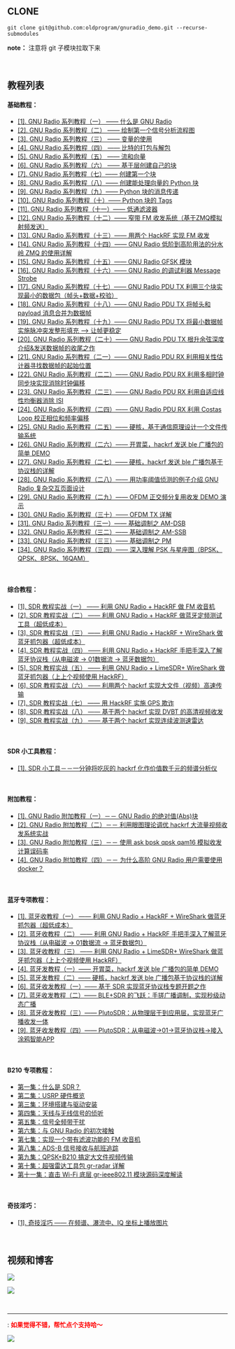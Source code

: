 ## CLONE

```shell
git clone git@github.com:oldprogram/gnuradio_demo.git --recurse-submodules
```

**note：** 注意将 git 子模块拉取下来

</br>

## 教程列表

#### 基础教程：

- [[1]. GNU Radio 系列教程（一） —— 什么是 GNU Radio][JC1]
- [[2]. GNU Radio 系列教程（二） —— 绘制第一个信号分析流程图][JC2]
- [[3]. GNU Radio 系列教程（三） —— 变量的使用][JC3] 
- [[4]. GNU Radio 系列教程（四） —— 比特的打包与解包][JC4]
- [[5]. GNU Radio 系列教程（五） —— 流和向量][JC5]
- [[6]. GNU Radio 系列教程（六） —— 基于层创建自己的块][JC6]
- [[7]. GNU Radio 系列教程（七）—— 创建第一个块][JC7]
- [[8]. GNU Radio 系列教程（八）—— 创建能处理向量的 Python 块][JC8]
- [[9]. GNU Radio 系列教程（九）—— Python 块的消息传递][JC9]
- [[10]. GNU Radio 系列教程（十）—— Python 块的 Tags][JC10]
- [[11]. GNU Radio 系列教程（十一）—— 低通滤波器][JC11]
- [[12]. GNU Radio 系列教程（十二）—— 窄带 FM 收发系统（基于ZMQ模拟射频发送）][JC12]
- [[13]. GNU Radio 系列教程（十三）—— 用两个 HackRF 实现 FM 收发][JC13]
- [[14]. GNU Radio 系列教程（十四）—— GNU Radio 低阶到高阶用法的分水岭 ZMQ 的使用详解][JC14]	
- [[15]. GNU Radio 系列教程（十五）—— GNU Radio GFSK 模块][JC15]
- [[16]. GNU Radio 系列教程（十六）—— GNU Radio 的调试利器 Message Strobe][JC16]
- [[17]. GNU Radio 系列教程（十七）—— GNU Radio PDU TX 利用三个块实现最小的数据包（帧头+数据+校验）][JC17]
- [[18]. GNU Radio 系列教程（十八）—— GNU Radio PDU TX 将帧头和 payload 消息合并为数据帧][JC18]    
- [[19]. GNU Radio 系列教程（十九）—— GNU Radio PDU TX 将最小数据帧实施脉冲突发整形填充 --> 让帧更稳定][JC19]    
- [[20]. GNU Radio 系列教程（二十）—— GNU Radio PDU TX 根升余弦深度介绍&发送数据帧的收尾之作][JC20]    
- [[21]. GNU Radio 系列教程（二一）—— GNU Radio PDU RX 利用相关性估计器寻找数据帧的起始位置][JC21]    
- [[22]. GNU Radio 系列教程（二二）—— GNU Radio PDU RX 利用多相时钟同步块实现消除时钟偏移][JC22]    
- [[23]. GNU Radio 系列教程（二三）—— GNU Radio PDU RX 利用自适应线性均衡器消除 ISI][JC23]    
- [[24]. GNU Radio 系列教程（二四）—— GNU Radio PDU RX 利用 Costas Loop 校正相位和频率偏移][JC24]    
- [[25]. GNU Radio 系列教程（二五）—— 硬核，基于通信原理设计一个文件传输系统][JC25]    
- [[26]. GNU Radio 系列教程（二六）—— 开胃菜，hackrf 发送 ble 广播包的简单 DEMO][JC26]    
- [[27]. GNU Radio 系列教程（二七）—— 硬核，hackrf 发送 ble 广播包基于协议栈的详解][JC27]    
- [[28]. GNU Radio 系列教程（二八）—— 用功率阈值侦测的例子介绍 GNU Radio 复杂交互页面设计][JC28]    
- [[29]. GNU Radio 系列教程（二九）—— OFDM 正交频分复用收发 DEMO 演示][JC29]    
- [[30]. GNU Radio 系列教程（三十）—— OFDM TX 详解][JC30]    
- [[31]. GNU Radio 系列教程（三一）—— 基础调制之 AM-DSB][JC31]    
- [[32]. GNU Radio 系列教程（三二）—— 基础调制之 AM-SSB][JC32]    
- [[33]. GNU Radio 系列教程（三三）—— 基础调制之 PM][JC33]    
- [[34]. GNU Radio 系列教程（三四）—— 深入理解 PSK 与星座图（BPSK、QPSK、8PSK、16QAM）][JC34]    


</br>

#### 综合教程：

- [[1]. SDR 教程实战（一） —— 利用 GNU Radio + HackRF 做 FM 收音机][JCX1]
- [[2]. SDR 教程实战（二） —— 利用 GNU Radio + HackRF 做蓝牙定频测试工具（超低成本）][JCX2]
- [[3]. SDR 教程实战（三） —— 利用 GNU Radio + HackRF + WireShark 做蓝牙抓包器（超低成本）][JCX3]
- [[4]. SDR 教程实战（四） —— 利用 GNU Radio + HackRF 手把手深入了解蓝牙协议栈（从电磁波 -> 01数据流 -> 蓝牙数据包）][JCX4]
- [[5]. SDR 教程实战（五） —— 利用 GNU Radio + LimeSDR+ WireShark 做蓝牙抓包器（上上个视频使用 HackRF）][JCX5]
- [[6]. SDR 教程实战（六） —— 利用两个 hackrf 实现大文件（视频）高速传输][JCX6]     
- [[7]. SDR 教程实战（七） —— 用 HackRF 实施 GPS 欺诈][JCX7]     
- [[8]. SDR 教程实战（八） —— 基于两个 hackrf 实现 DVBT 的高清视频收发][JCX8]     
- [[9]. SDR 教程实战（九） —— 基于两个 hackrf 实现连续波测速雷达][JCX9]     


</br>

#### SDR 小工具教程：

- [[1]. SDR 小工具－－一分钟将吃灰的 hackrf 化作价值数千元的频谱分析仪][JCT1]    

</br>

#### 附加教程：

- [[1]. GNU Radio 附加教程（一）－－ GNU Radio 的绝对值(Abs)块][JCK1]    
- [[2]. GNU Radio 附加教程（二）－－ 利用眼图理论调优 hackrf 大流量视频收发系统实战][JCK2]    
- [[3]. GNU Radio 附加教程（三）－－ 使用 ask bpsk qpsk qam16 模拟收发计算误码率][JCK3]    
- [[4]. GNU Radio 附加教程（四）－－ 为什么高阶 GNU Radio 用户需要使用 docker？][JCK4]    

</br>

#### 蓝牙专项教程：

- [[1]. 蓝牙收教程（一） —— 利用 GNU Radio + HackRF + WireShark 做蓝牙抓包器（超低成本）][JCX3]
- [[2]. 蓝牙收教程（二） —— 利用 GNU Radio + HackRF 手把手深入了解蓝牙协议栈（从电磁波 -> 01数据流 -> 蓝牙数据包）][JCX4]
- [[3]. 蓝牙收教程（三） —— 利用 GNU Radio + LimeSDR+ WireShark 做蓝牙抓包器（上上个视频使用 HackRF）][JCX5]
- [[4]. 蓝牙发教程（一）—— 开胃菜，hackrf 发送 ble 广播包的简单 DEMO][JC26]    
- [[5]. 蓝牙发教程（二）—— 硬核，hackrf 发送 ble 广播包基于协议栈的详解][JC27]    
- [[6]. 蓝牙收发教程（一）—— 基于 SDR 实现蓝牙协议栈专题开题之作][BLE01]    
- [[7]. 蓝牙收发教程（二）—— BLE+SDR 的飞跃：手搓广播调制，实现秒级动态广播][BLE02]    
- [[8]. 蓝牙收发教程（三）—— PlutoSDR：从物理层干到应用层，实现蓝牙广播收发一体][BLE03]    
- [[9]. 蓝牙收发教程（四）—— PlutoSDR：从电磁波->01->蓝牙协议栈->接入涂鸦智能APP][BLE04]    

</br>

#### B210 专项教程：

- [第一集：什么是 SDR？][B21001]
- [第二集：USRP 硬件概览][B21002]
- [第三集：环境搭建与驱动安装][B21003]
- [第四集：天线与无线信号的侦听][B21004]    
- [第五集：信号全频带干扰][B21005]       
- [第六集：与 GNU Radio 的初次接触][B21006]    
- [第七集：实现一个带有滤波功能的 FM 收音机][B21007]    
- [第八集：ADS-B 信号接收与航班追踪][B21008]    
- [第九集：QPSK+B210 搞定大文件视频传输][B21009]    
- [第十集：超强雷达工具包 gr-radar 详解][B21010]    
- [第十一集：直击 Wi-Fi 底层 gr-ieee802.11 模块源码深度解读][B21011]    

</br>

#### 奇技淫巧：

- [[1]. 奇技淫巧 —— 在频谱、瀑流中、IQ 坐标上播放图片][QJYQ1]    

</br>


## 视频和博客

[![][pbilibili]][#bilibili]

[![][pcnblog]][#cnblog]

</br>

---
: <font color=#FF000> **如果觉得不错，帮忙点个支持哈～**  </font>

![][px]


[JC1]:https://www.cnblogs.com/zjutlitao/p/16648432.html
[JC2]:https://www.cnblogs.com/zjutlitao/p/16655824.html#top
[JC3]:https://www.bilibili.com/video/BV1o14y1s7Km/?spm_id_from=333.788&vd_source=84f94348691c2906fc1038d54989b7e0
[JC4]:https://www.bilibili.com/video/BV1NG4y1z7mt/?spm_id_from=333.788&vd_source=84f94348691c2906fc1038d54989b7e0
[JC5]:https://www.bilibili.com/video/BV1me411u7jm/?spm_id_from=333.788&vd_source=84f94348691c2906fc1038d54989b7e0
[JC6]:https://www.bilibili.com/video/BV1814y1e7ZU/?spm_id_from=333.788&vd_source=84f94348691c2906fc1038d54989b7e0
[JC7]:https://www.bilibili.com/video/BV18V4y1g7i9/?spm_id_from=333.788&vd_source=84f94348691c2906fc1038d54989b7e0
[JC8]:https://www.bilibili.com/video/BV1MB4y1n7od/?spm_id_from=333.788&vd_source=84f94348691c2906fc1038d54989b7e0
[JC9]:https://www.bilibili.com/video/BV1DN4y1N7n1/?spm_id_from=333.788&vd_source=84f94348691c2906fc1038d54989b7e0
[JC10]:https://www.bilibili.com/video/BV1uW4y1v77Y/?spm_id_from=333.788&vd_source=84f94348691c2906fc1038d54989b7e0
[JC11]:https://www.bilibili.com/video/BV1L14y187iU/?spm_id_from=333.788&vd_source=84f94348691c2906fc1038d54989b7e0
[JC12]:https://www.bilibili.com/video/BV1ZW4y177AN/?spm_id_from=333.788&vd_source=84f94348691c2906fc1038d54989b7e0
[JC13]:https://www.bilibili.com/video/BV1TM41177Bj/?spm_id_from=333.788&vd_source=84f94348691c2906fc1038d54989b7e0
[JC14]:https://www.cnblogs.com/zjutlitao/p/17354483.html
[JC15]:https://www.bilibili.com/video/BV1ji4y1q7f9/?vd_source=84f94348691c2906fc1038d54989b7e0
[JC16]:https://www.bilibili.com/video/BV1Ye411h7bF/?spm_id_from=333.788&vd_source=84f94348691c2906fc1038d54989b7e0
[JC17]:https://www.bilibili.com/video/BV18Z421U7H8/?vd_source=84f94348691c2906fc1038d54989b7e0
[JC18]:https://www.bilibili.com/video/BV1oi421Z7BZ/?vd_source=84f94348691c2906fc1038d54989b7e0
[JC19]:https://www.bilibili.com/video/BV14x4y1D7mP/?vd_source=84f94348691c2906fc1038d54989b7e0     
[JC20]:https://www.bilibili.com/video/BV1Bp421y72W/?vd_source=84f94348691c2906fc1038d54989b7e0
[JC21]:https://www.bilibili.com/video/BV1bw4m117SW/?vd_source=84f94348691c2906fc1038d54989b7e0
[JC22]:https://www.bilibili.com/video/BV1rC41177hP/?vd_source=84f94348691c2906fc1038d54989b7e0
[JC23]:https://www.bilibili.com/video/BV15y411e7jh/?vd_source=84f94348691c2906fc1038d54989b7e0
[JC24]:https://www.bilibili.com/video/BV1jr421w7mj/?vd_source=84f94348691c2906fc1038d54989b7e0
[JC25]:https://www.bilibili.com/video/BV1rz421a7Vc/?vd_source=84f94348691c2906fc1038d54989b7e0    
[JC26]:https://www.bilibili.com/video/BV1VT421k7cA/?vd_source=84f94348691c2906fc1038d54989b7e0    
[JC27]:https://www.bilibili.com/video/BV1WWv1emEvA/?vd_source=84f94348691c2906fc1038d54989b7e0
[JC28]:https://www.bilibili.com/video/BV1pxYye6Eav/?vd_source=84f94348691c2906fc1038d54989b7e0    
[JC29]:https://www.bilibili.com/video/BV1AXc3ecETY/?vd_source=84f94348691c2906fc1038d54989b7e0   
[JC30]:https://www.bilibili.com/video/BV1B8c6eBERW/?vd_source=84f94348691c2906fc1038d54989b7e0    
[JC31]:https://www.bilibili.com/video/BV1ruwPegELP?vd_source=84f94348691c2906fc1038d54989b7e0    
[JC32]:https://www.bilibili.com/video/BV158fYYBEj3?vd_source=84f94348691c2906fc1038d54989b7e0           
[JC33]:https://www.bilibili.com/video/BV1BgfLYtEkq/?vd_source=84f94348691c2906fc1038d54989b7e0    
[JC34]:https://www.bilibili.com/video/BV1aWPUexE9h/?vd_source=e07622425aaa33ca0b1e9dafa0807cf4    



[JCT1]:https://www.bilibili.com/video/BV1YS421R75M/?vd_source=84f94348691c2906fc1038d54989b7e0    

[JCX1]:https://www.bilibili.com/video/BV1eP4y1f7rc/?spm_id_from=333.788&vd_source=84f94348691c2906fc1038d54989b7e0
[JCX2]:https://www.bilibili.com/video/BV1ft4y1L7Ve/?spm_id_from=333.788&vd_source=84f94348691c2906fc1038d54989b7e0
[JCX3]:https://www.bilibili.com/video/BV1ta4y157VV/?spm_id_from=333.788&vd_source=84f94348691c2906fc1038d54989b7e0
[JCX4]:https://www.bilibili.com/video/BV18h4y1Y7mf/?vd_source=84f94348691c2906fc1038d54989b7e0
[JCX5]:https://www.bilibili.com/video/BV1Q84y1D7tZ/?spm_id_from=333.999.0.0
[JCX6]:https://www.bilibili.com/video/BV1NJ4m1M7H3/?spm_id_from=333.1007.0.0&vd_source=84f94348691c2906fc1038d54989b7e0
[JCX7]:https://www.bilibili.com/video/BV1sZWjerEP3/?vd_source=84f94348691c2906fc1038d54989b7e0
[JCX8]:https://www.bilibili.com/video/BV1B184zaEeN/?vd_source=84f94348691c2906fc1038d54989b7e0    
[JCX9]:https://www.bilibili.com/video/BV1dhtBzXEjJ/?vd_source=84f94348691c2906fc1038d54989b7e0     
[JCK1]:https://www.bilibili.com/video/BV14K411Y7Jb/?spm_id_from=333.788&vd_source=84f94348691c2906fc1038d54989b7e0    
[JCK2]:https://www.bilibili.com/video/BV1BvNveeEGC/?vd_source=e07622425aaa33ca0b1e9dafa0807cf4     
[JCK3]:https://www.bilibili.com/video/BV1My9wYFEJP/?vd_source=e07622425aaa33ca0b1e9dafa0807cf4
[JCK4]:https://www.bilibili.com/video/BV1c89JYYEcP/?vd_source=e07622425aaa33ca0b1e9dafa0807cf4     

[BLE01]:https://www.bilibili.com/video/BV1bARMYLEGX/?share_source=copy_web&vd_source=e07622425aaa33ca0b1e9dafa0807cf4
[BLE02]:https://www.bilibili.com/video/BV1mNRhYGE5n/?share_source=copy_web&vd_source=e07622425aaa33ca0b1e9dafa0807cf4
[BLE03]:https://www.bilibili.com/video/BV1bDQ5YdEMC/?share_source=copy_web&vd_source=e07622425aaa33ca0b1e9dafa0807cf4
[BLE04]:https://www.bilibili.com/video/BV1qNXKYEE8t/?share_source=copy_web&vd_source=e07622425aaa33ca0b1e9dafa0807cf4    

[B21001]:https://www.bilibili.com/video/BV1WMhCzREyZ/?vd_source=84f94348691c2906fc1038d54989b7e0    
[B21002]:https://www.bilibili.com/video/BV15BaHzUEVo/?vd_source=84f94348691c2906fc1038d54989b7e0    
[B21003]:https://www.bilibili.com/video/BV1GjarzvEJH/?vd_source=84f94348691c2906fc1038d54989b7e0    
[B21004]:https://www.bilibili.com/video/BV1VKaqzdEbg/?vd_source=84f94348691c2906fc1038d54989b7e0         
[B21005]:https://www.bilibili.com/video/BV1ddaRzLEWv/?vd_source=84f94348691c2906fc1038d54989b7e0    
[B21006]:https://www.bilibili.com/video/BV17NHCzsEoc/?vd_source=84f94348691c2906fc1038d54989b7e0    
[B21007]:https://www.bilibili.com/video/BV1CdpjzbEkH/?vd_source=84f94348691c2906fc1038d54989b7e0    
[B21008]:https://www.bilibili.com/video/BV1CdpjzbEkH/?vd_source=84f94348691c2906fc1038d54989b7e0    
[B21009]:https://www.bilibili.com/video/BV1cjnpzYEFJ/?vd_source=e07622425aaa33ca0b1e9dafa0807cf4    
[B21010]:https://www.bilibili.com/video/BV1cbnJzZECE/?vd_source=e07622425aaa33ca0b1e9dafa0807cf4    
[B21011]:https://www.bilibili.com/video/BV16kszzWEFh/?vd_source=84f94348691c2906fc1038d54989b7e0          


[QJYQ1]:https://www.bilibili.com/video/BV1KtfpYFEZZ/?share_source=copy_web&vd_source=e07622425aaa33ca0b1e9dafa0807cf4    

[pbilibili]:https://tuchuang.beautifulzzzz.com:3000/?path=/e3/5aaaa5db7dfd1139793c6726f82cfc.png
[#bilibili]:https://www.bilibili.com/video/BV1eP4y1f7rc/?spm_id_from=333.788&vd_source=84f94348691c2906fc1038d54989b7e0
[pcnblog]:https://tuchuang.beautifulzzzz.com:3000/?path=/54/dd7438c03d1467afdc10bfa0dc5e72.png
[#cnblog]:https://www.cnblogs.com/zjutlitao/category/759824.html
[px]:https://tuchuang.beautifulzzzz.com:3000/?path=/7b/24abbb1cf6f0bee204045d1f3bdb34.png

<!--
[JC1_DOC]:https://github.com/oldprogram/gnuradio_demo/blob/main/基础教程/01-GNU Radio 什么是 GNU Radio/readme.md    
[JC2_DOC]:https://github.com/oldprogram/gnuradio_demo/blob/main/基础教程/02-GNU Radio 绘制第一个信号分析流程图/readme.md    
[JC14_DOC]:https://github.com/oldprogram/gnuradio_demo/blob/main/基础教程/14-GNU Radio 低阶到高阶用法的分水岭 ZMQ 的使用详解/readme.md    
[JC15_DOC]:https://github.com/oldprogram/gnuradio_demo/blob/main/基础教程/15-GNU Radio GFSK 模块/GFSK.md    
[JC16_DOC]:https://github.com/oldprogram/gnuradio_demo/blob/main/基础教程/16-GNU Radio Message Strobe/readme.md    
[JC17_DOC]:https://github.com/oldprogram/gnuradio_demo/blob/main/基础教程/17-GNU Radio PDU/1-pdu_tx_stage/readme.md    
[JC18_DOC]:https://github.com/oldprogram/gnuradio_demo/blob/main/基础教程/17-GNU Radio PDU/1-pdu_tx_stage/readme.md    
[JC19_DOC]:https://github.com/oldprogram/gnuradio_demo/blob/main/基础教程/17-GNU Radio PDU/1-pdu_tx_stage/readme.md    
[JC20_DOC]:https://github.com/oldprogram/gnuradio_demo/blob/main/基础教程/17-GNU Radio PDU/1-pdu_tx_stage/readme.md    
[JC21_DOC]:https://github.com/oldprogram/gnuradio_demo/blob/main/基础教程/17-GNU Radio PDU/2-pdu_rx/readme.md
[JC22_DOC]:https://github.com/oldprogram/gnuradio_demo/blob/main/基础教程/17-GNU Radio PDU/2-pdu_rx/readme.md    
[JC23_DOC]:https://github.com/oldprogram/gnuradio_demo/blob/main/基础教程/17-GNU Radio PDU/2-pdu_rx/readme.md       
[JC24_DOC]:https://github.com/oldprogram/gnuradio_demo/blob/main/基础教程/17-GNU Radio PDU/2-pdu_rx/readme.md    
[JC27_DOC]:https://github.com/oldprogram/gnuradio_demo/blob/main/基础教程/18-GNU Radio 蓝牙广播发送/02-hackrf 发送 ble 广播详解/readme.md     
[JC30_DOC]:https://github.com/oldprogram/gnuradio_demo/blob/main/基础教程/20-GNU Radio OFDM/02-OFDM_TX详解/README.md    
[JC31_DOC]:https://github.com/oldprogram/gnuradio_demo/blob/main/基础教程/21-GNU Radio 基础调制/01-AM_DSB/README.md    
[JC32_DOC]:https://github.com/oldprogram/gnuradio_demo/blob/main/基础教程/21-GNU Radio 基础调制/02-AM_SSB/README.md    
[JC34_DOC]:https://github.com/oldprogram/gnuradio_demo/blob/main/基础教程/21-GNU Radio 基础调制/04-PSK/README.md    

[JCX4_DOC]:https://github.com/oldprogram/gnuradio_demo/blob/main/综合教程/04- 利用 GNU Radio 和 HackRF 手把手深入了解蓝牙协议栈（从电磁波 to 01数据流 to 蓝牙数据包） /README.md
[JCX5_DOC]:https://github.com/oldprogram/gnuradio_demo/blob/main/综合教程/05- 利用 GNU Radio 和 LimeSDR 和 WireShark 做蓝牙抓包器（上上个视频使用 HackRF）/README.md
[JCX7_DOC]:https://github.com/oldprogram/gnuradio_demo/blob/main/综合教程/07-SDR GPS/01-hackrf GPS 欺诈/readme.md
[JCX9_DOC]:https://github.com/oldprogram/gnuradio_demo/blob/main/综合教程/09-基于两个 hackrf 实现连续波测速雷达/readme.md    

[JCK2_DOC]:https://github.com/oldprogram/gnuradio_demo/blob/main/附加教程/02-眼图/README.md
[JCK4_DOC]:https://github.com/oldprogram/gnuradio_demo/blob/main/附加教程/04-为什么高阶 GNU Radio 用户需要使用 Docker/readme.md

[BLE01_DOC]:https://github.com/oldprogram/gnuradio_demo/blob/main/蓝牙专项/readme.md

[B21003_DOC]:https://github.com/oldprogram/gnuradio_demo/blob/main/B210专项/03-环境搭建与驱动安装/readme.md    
[B21007_DOC]:https://github.com/oldprogram/gnuradio_demo/blob/main/B210专项/07-实现一个带有滤波功能的FM收音机/readme.md    
[B21008_DOC]:https://github.com/oldprogram/gnuradio_demo/blob/main/B210专项/08-ADS-B信号接收与航班追踪/readme.md    
[B21009_DOC]:https://github.com/oldprogram/gnuradio_demo/blob/main/B210专项/09-QPSK搞定大文件视频传输/readme.md    
[B21010_DOC]:https://github.com/oldprogram/gnuradio_demo/blob/main/B210专项/10-超强雷达工具包gr-radar详解/readme.md    
[B21011_DOC]:https://github.com/oldprogram/gnuradio_demo/blob/main/B210专项/11-直击Wi-Fi底层gr-ieee802.11模块源码深度解读/readme.md    

[SCROLLING_MSG1]:<顶满，双 hackrf 蓝牙广播收发实现接入涂鸦智能[跪了]><https://www.bilibili.com/opus/968720063941050403?spm_id_from=333.999.0.0>
[SCROLLING_MSG2]:<火火火，用 HackRF 实施 GPS 欺诈><https://www.bilibili.com/video/BV1sZWjerEP3/?spm_id_from=333.999.list.card_archive.click>
-->

